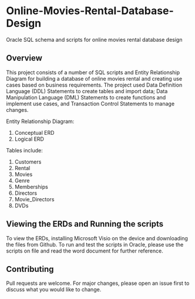 # Online-Movies-Rental-Database-Design
Oracle SQL schema and scripts for online movies rental database design
## Overview

This project consists of a number of SQL scripts and Entity Relationship Diagram for building a database of online movies rental and creating use cases based on business requirements. The project used Data Definition Language (DDL) Statements to create tables and import data; Data Manipulation Language (DML) Statements to create functions and implement use cases, and Transaction Control Statements to manage changes.

Entity Relationship Diagram:
1. Conceptual ERD
2. Logical ERD 

Tables include:
1. Customers
2. Rental
3. Movies
4. Genre
5. Memberships
6. Directors
7. Movie_Directors
8. DVDs

## Viewing the ERDs and Running the scripts
To view the ERDs, installing Microsoft Visio on the device and downloading the files from Github. To run and test the scripts in Oracle, please use the scripts on file and read the word document for further reference.

## Contributing
Pull requests are welcome. For major changes, please open an issue first to discuss what you would like to change.
